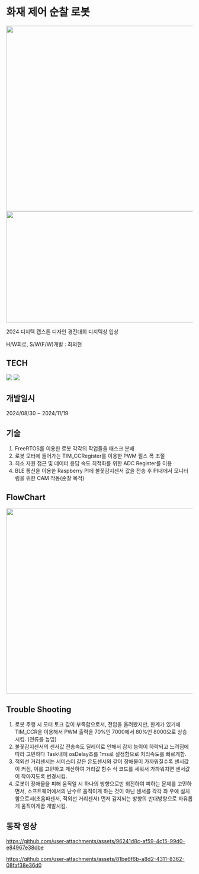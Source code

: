 # 화재 제어 순찰 로봇
<img src="https://github.com/user-attachments/assets/145c48e6-a912-45de-930f-3fe2a6a23835" width= "1000" height= "500"/>

<img src="https://github.com/user-attachments/assets/d1c6d85a-a7e9-48c8-b4ef-6e830db4044d" width= "700" height= "300"/>

2024 디지텍 캡스톤 디자인 경진대회 디지텍상 입상

H/W회로, S/W(F/W)개발 : 최의현

## TECH
<img src="https://img.shields.io/badge/stmicroelectronics-03234B?style=for-the-badge&logo=stmicroelectronics&logoColor=blue"> <img src="https://img.shields.io/badge/C-A8B9CC?style=for-the-badge&logo=C&logocolor=white">

## 개발일시
2024/08/30 ~ 2024/11/19


## 기술
1. FreeRTOS를 이용한 로봇 각각의 작업들을 태스크 분배
2. 로봇 모터에 들어가는 TIM_CCRegister를 이용한 PWM 펄스 폭 조절
3. 최소 자원 접근 및 데이터 응답 속도 최적화를 위한 ADC Register를 이용
4. BLE 통신을 이용한 Raspberry PI에 불꽃감지센서 값을 전송 후 PI내에서 모니터링을 위한 CAM 작동(순찰 목적)

## FlowChart
<img src= "https://github.com/user-attachments/assets/13a12957-9ae0-4cc6-bd95-3ea9a0d56fdb" width= "1000" height= "500"/>

## Trouble Shooting
1. 로봇 주행 시 모터 토크 값이 부족함으로서, 전압을 올려봤지만, 한계가 있기에 TIM_CCR을 이용해서 PWM 출력을 70%인 7000에서 80%인 8000으로 상승 시킴. (전류를 높임)
2. 불꽃감지센서의 센서값 전송속도 딜레이로 인해서 감지 능력이 하락되고 느려짐에 따라 고민하다 Task내에 osDelay초를 1ms로 설정함으로 처리속도를 빠르게함.
3.  적외선 거리센서는 서미스터 같은 온도센서와 같이 장애물이 가까워질수록 센서값이 커짐, 이를 고민하고 계산하여 거리값 함수 식 코드를 세워서 가까워지면 센서값이 작아지도록 변경시킴.
4.  로봇이 장애물을 피해 움직일 시 하나의 방향으로만 회전하여 피하는 문제를 고민하면서, 소프트웨어에서의 난수로 움직이게 하는 것이 아닌 센서를 각각 좌 우에 설치함으로서(초음파센서, 적외선 거리센서) 먼저 감지되는 방향의 반대방향으로 자유롭게 움직이게끔 개발시킴.

## 동작 영상
https://github.com/user-attachments/assets/96241d8c-af59-4c15-99d0-e84967e38dbe

https://github.com/user-attachments/assets/81be6f6b-a8d2-4311-8362-08faf38e36d0
